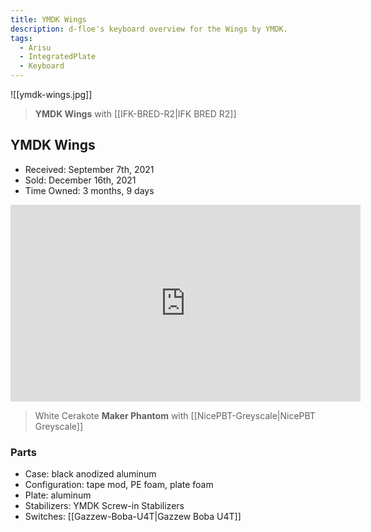 ```yaml
---
title: YMDK Wings
description: d-floe's keyboard overview for the Wings by YMDK.
tags:
  - Arisu
  - IntegratedPlate
  - Keyboard
---
```


![[ymdk-wings.jpg]]

> **YMDK Wings** with [[IFK-BRED-R2|IFK BRED R2]]

## YMDK Wings

- Received: September 7th, 2021
- Sold: December 16th, 2021
- Time Owned: 3 months, 9 days

<iframe width="560" height="315" src="https://www.youtube-nocookie.com/embed/yybEsv9ZYbc" title="YouTube video player" frameborder="0" allow="accelerometer; autoplay; clipboard-write; encrypted-media; gyroscope; picture-in-picture; web-share" allowfullscreen></iframe>

> White Cerakote **Maker Phantom** with [[NicePBT-Greyscale|NicePBT Greyscale]]

### Parts

- Case: black anodized aluminum
- Configuration: tape mod, PE foam, plate foam
- Plate: aluminum
- Stabilizers: YMDK Screw-in Stabilizers
- Switches: [[Gazzew-Boba-U4T|Gazzew Boba U4T]]
